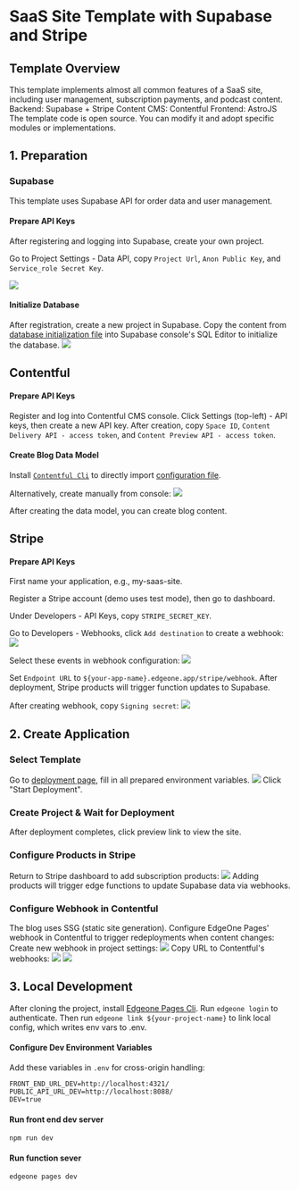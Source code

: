 # SaaS Site Template with Supabase and Stripe

## Template Overview
This template implements almost all common features of a SaaS site, including user management, subscription payments, and podcast content.
Backend: Supabase + Stripe
Content CMS: Contentful
Frontend: AstroJS
The template code is open source. You can modify it and adopt specific modules or implementations.

## 1. Preparation
### Supabase
This template uses Supabase API for order data and user management.

#### Prepare API Keys
After registering and logging into Supabase, create your own project.

Go to Project Settings - Data API, copy `Project Url`, `Anon Public Key`, and `Service_role Secret Key`.

![](https://cloudcache.tencent-cloud.com/qcloud/ui/static/static_source_business/0f296398-aa8a-4d8f-b70f-45e4999c8faa.png)

#### Initialize Database
After registration, create a new project in Supabase. Copy the content from [database initialization file](https://cdnstatic.tencentcs.com/edgeone/pages/docs/database_init.sql) into Supabase console's SQL Editor to initialize the database.
![](https://cloudcache.tencent-cloud.com/qcloud/ui/static/static_source_business/08263cd8-e0a9-478e-bfaf-51427f7588e8.png)

## Contentful
#### Prepare API Keys
Register and log into Contentful CMS console. Click Settings (top-left) - API keys, then create a new API key.
After creation, copy `Space ID`, `Content Delivery API - access token`, and `Content Preview API - access token`.

#### Create Blog Data Model
Install [`Contentful Cli`](https://www.contentful.com/developers/docs/tutorials/cli/import-and-export/) to directly import [configuration file](https://cdnstatic.tencentcs.com/edgeone/pages/docs/contentful-export.json).

Alternatively, create manually from console:
![](https://cloudcache.tencent-cloud.com/qcloud/ui/static/static_source_business/571bb14d-11ad-4792-b634-dc9e3dfceb8a.png)

After creating the data model, you can create blog content.

## Stripe
#### Prepare API Keys
First name your application, e.g., my-saas-site.

Register a Stripe account (demo uses test mode), then go to dashboard.

Under Developers - API Keys, copy `STRIPE_SECRET_KEY`.

Go to Developers - Webhooks, click `Add destination` to create a webhook:
![](https://cloudcache.tencent-cloud.com/qcloud/ui/static/static_source_business/85f02933-80b6-45c0-83f5-b6b65f6f419c.png)

Select these events in webhook configuration:
![](https://cloudcache.tencent-cloud.com/qcloud/ui/static/static_source_business/f940cb43-59d0-4141-a277-f4f8d642f0c0.png)

Set `Endpoint URL` to `${your-app-name}.edgeone.app/stripe/webhook`. After deployment, Stripe products will trigger function updates to Supabase.

After creating webhook, copy `Signing secret`:
![](https://cloudcache.tencent-cloud.com/qcloud/ui/static/static_source_business/c367b540-6cf6-4c5b-8a1a-635eab5e53bf.png)

## 2. Create Application
### Select Template
Go to [deployment page](https://console.tencentcloud.com/edgeone/pages/new?template=stripe-subscription-with-astroship&from=open_templates), fill in all prepared environment variables.
![](https://cloudcache.tencent-cloud.com/qcloud/ui/static/static_source_business/289588c1-96d5-4259-b09a-793f80df927b.png)
Click "Start Deployment".

### Create Project & Wait for Deployment
After deployment completes, click preview link to view the site.

### Configure Products in Stripe
Return to Stripe dashboard to add subscription products:
![](https://cloudcache.tencent-cloud.com/qcloud/ui/static/static_source_business/210da878-c0df-4f6c-b68f-c83c9734db70.png)
Adding products will trigger edge functions to update Supabase data via webhooks.

### Configure Webhook in Contentful
The blog uses SSG (static site generation). Configure EdgeOne Pages' webhook in Contentful to trigger redeployments when content changes:
Create new webhook in project settings:
![](https://cloudcache.tencent-cloud.com/qcloud/ui/static/static_source_business/97d70558-9259-4bea-8346-ce5bfb28f598.png)
Copy URL to Contentful's webhooks:
![](https://cloudcache.tencent-cloud.com/qcloud/ui/static/static_source_business/bff20548-ebdd-490a-86f1-351bd5e657ba.png)
![](https://cloudcache.tencent-cloud.com/qcloud/ui/static/static_source_business/7379144a-91f3-4e3e-8e7e-50cbe00e55b3.png)

## 3. Local Development
After cloning the project, install [Edgeone Pages Cli](https://www.npmjs.com/package/edgeone).
Run `edgeone login` to authenticate.
Then run `edgeone link ${your-project-name}` to link local config, which writes env vars to .env.

#### Configure Dev Environment Variables
Add these variables in `.env` for cross-origin handling:
```
FRONT_END_URL_DEV=http://localhost:4321/
PUBLIC_API_URL_DEV=http://localhost:8088/
DEV=true
```
#### Run front end dev server
`npm run dev`

#### Run function sever
`edgeone pages dev`